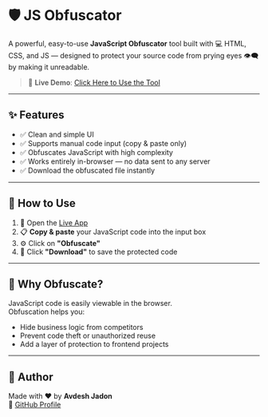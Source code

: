 # 🛡️ JS Obfuscator

A powerful, easy-to-use **JavaScript Obfuscator** tool built with 💻 HTML, CSS, and JS — designed to protect your source code from prying eyes 👁️‍🗨️ by making it unreadable.

> 🔗 **Live Demo**: [Click Here to Use the Tool](https://avdeshjadon.github.io/JsObfusication/)

---

## ✨ Features

- ✅ Clean and simple UI
- ✅ Supports manual code input (copy & paste only)
- ✅ Obfuscates JavaScript with high complexity
- ✅ Works entirely in-browser — no data sent to any server
- ✅ Download the obfuscated file instantly

---

## 🚀 How to Use

1. 🧩 Open the [Live App](https://avdeshjadon.github.io/JsObfusication/)
2. 📋 **Copy & paste** your JavaScript code into the input box
3. ⚙️ Click on **"Obfuscate"**
4. 💾 Click **"Download"** to save the protected code

---

## 🔐 Why Obfuscate?

JavaScript code is easily viewable in the browser.  
Obfuscation helps you:
- Hide business logic from competitors
- Prevent code theft or unauthorized reuse
- Add a layer of protection to frontend projects

---

## 🙌 Author

Made with ❤️ by **Avdesh Jadon**  
📍 [GitHub Profile](https://github.com/avdeshjadon)


